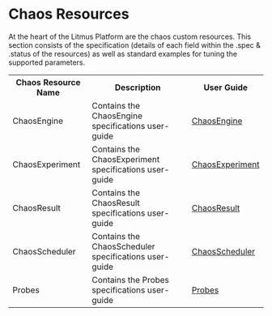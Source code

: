 # Chaos Resources

At the heart of the Litmus Platform are the chaos custom resources. This section consists of the specification (details of each field within the .spec & .status of the resources) as well as standard examples for tuning the supported parameters.

<table>
<tr>
<th>Chaos Resource Name</th>
<th>Description</th>
<th>User Guide</th>
</tr>
<tr>
<td>ChaosEngine</td>
<td>Contains the ChaosEngine specifications user-guide</td>
<td><a href="/litmus/experiments/chaos-resources/chaos-engine/contents/">ChaosEngine</a></td>
</tr>
<tr>
<td>ChaosExperiment</td>
<td>Contains the ChaosExperiment specifications user-guide</td>
<td><a href="/litmus/experiments/chaos-resources/chaos-experiment/contents/">ChaosExperiment</a></td>
</tr>
<tr>
<td>ChaosResult</td>
<td>Contains the ChaosResult specifications user-guide</td>
<td><a href="/litmus/experiments/chaos-resources/chaos-result/contents/">ChaosResult</a></td>
</tr>
<tr>
<td>ChaosScheduler</td>
<td>Contains the ChaosScheduler specifications user-guide</td>
<td><a href="/litmus/experiments/chaos-resources/chaos-scheduler/contents/">ChaosScheduler</a></td>
</tr>
<tr>
<td>Probes</td>
<td>Contains the Probes specifications user-guide</td>
<td><a href="/litmus/experiments/chaos-resources/probes/contents/">Probes</a></td>
</tr>
</table>